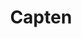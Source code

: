---
title: "Capten"
description: "It’s been a bloody long ride, but Cinderblock has officially launched!"

url: capten
draft: false

navigation:
  logo: "images/icons/capten.svg"
  logo_text: "Capten"
  logo_text_color: "secblack"
  
  menu:
  - name: "Test 1"
    url: "/"
  - name: "Another 2"
    url: "/"
  - name: "Test 3"
    url: "/"

  navigation_button:
    enable: true
    icon: "far fa-user"
    label: "Log In"
    link: "#!"
  navigation_button_two:
    enable: true
    label: "Book Demo"
    link: "#!"

banner:
  bg_color: "#fa9e26"
  subtitle: "We Are Delta"
  subtitle_color: ""
  title: "get fastest loan with smart way A seating home"
  title_color: ""
  description: "Lorem ipsum dolor sit amet, consetetur sadipscing elitr, diam nonumy eirmod tempor invidunt ut labore dolore magna"
  description_color: ""
  image: images/banner-about.png
  button:
    enable: true
    label: "Get started now"
    icon: "fas fa-arrow-right"
    link: "contact/"
  video_button:
    enable: true
    label: "Watch demo"
    video_url: "https://www.youtube.com/embed/dyZcRRWiuuw"

# image_and_content_block
image_and_content_block:
  enable: true
  blocks:
  - enable: true
    subtitle: "We Are Delta"
    subtitle_color: ""
    title: "Lots of people love us, <br> and we're also."
    title_color: ""
    image: "images/block-image-01.png"
    content_position: "right" # Value will be - "left/right"
    bg_color: false
    content: |
      Vestibulum ante ipsum primis in faucibus orci luctus et ultrices posuere cubilia Curae; Donec velit neque, auctor sit amet aliquam vel, ullamcorper sit amet ligula estibulum.

      * luctus et ultrices uere cubia Curae Donec verglit
      * Neque auctor congue leo eget malesuada Vivamus
      * Sit amet dui Nulla quis lorem ut libero malesuada feugiat
      * Donec verglit neque, auctor congue leo  malesuada.

  - enable: true
    subtitle: "We Are Delta"
    subtitle_color: ""
    title: "Lots of people love us, <br> and we're also."
    title_color: ""
    image: "images/block-image-01.png"
    content_position: "left" # Value will be - "left/right"
    bg_color: "#e9f1ff"
    content: |
      Vestibulum ante ipsum primis in faucibus orci luctus et ultrices posuere cubilia Curae; Donec velit neque, auctor sit amet aliquam vel, ullamcorper sit amet ligula estibulum.

      * luctus et ultrices uere cubia Curae Donec verglit
      * Neque auctor congue leo eget malesuada Vivamus
      * Sit amet dui Nulla quis lorem ut libero malesuada feugiat
      * Donec verglit neque, auctor congue leo  malesuada.

  - enable: true
    subtitle: "We Are Delta"
    subtitle_color: ""
    title: "Lots of people love us, <br> and we're also."
    title_color: ""
    image: "images/block-image-01.png"
    content_position: "right" # Value will be - "left/right"
    bg_color: false
    content: |
      Vestibulum ante ipsum primis in faucibus orci luctus et ultrices posuere cubilia Curae; Donec velit neque, auctor sit amet aliquam vel, ullamcorper sit amet ligula estibulum.

      * luctus et ultrices uere cubia Curae Donec verglit
      * Neque auctor congue leo eget malesuada Vivamus
      * Sit amet dui Nulla quis lorem ut libero malesuada feugiat
      * Donec verglit neque, auctor congue leo  malesuada.
  
call_to_action:
  enable: true
  title: "Start using <br/> Compage <br/> platform today..."
  title_color: "#fff"
  # subtitle: ""
  # subtitle_color: ""
  image: "images/call-to-actions/compage/robo-image.svg"
  button_label: "Get Started"
  button_link: "contact/"
  bg_color: "#005DFF"
  bottom_bg_color: "#080338"

# footer:
#   footer_light: false
#   bg_color: "red"
#   bg_image: "images/contact-image1.jpg"
#   bg_image_overlay_color: "rgba(0,0,0,.85)"
---
